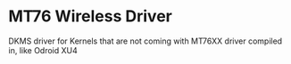# MT76 Wireless Driver 
DKMS driver for Kernels that are not coming with MT76XX driver compiled in, like Odroid XU4
